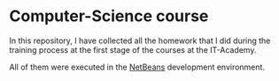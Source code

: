 # Computer-Science course
In this repository, I have collected all the homework that I did during the training process at the first stage of the courses at the IT-Academy. 

All of them were executed in the <ins>NetBeans</ins> development environment.
